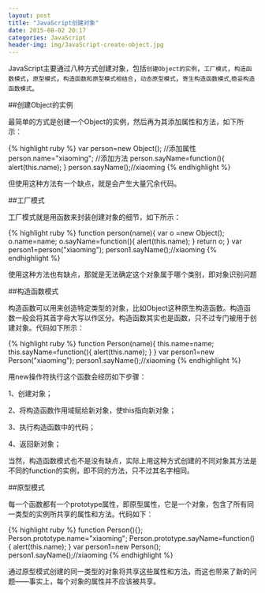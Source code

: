 ```yaml
---
layout: post
title: "JavaScript创建对象"
date: 2015-08-02 20:17
categories: JavaScript
header-img: img/JavaScript-create-object.jpg
---
```


JavaScript主要通过八种方式创建对象，包括`创建Object的实例`，`工厂模式`，`构造函数模式`，`原型模式`，`构造函数和原型模式相结合`，`动态原型模式`，`寄生构造函数模式`,`稳妥构造函数模式`。

##创建Object的实例

最简单的方式是创建一个Object的实例，然后再为其添加属性和方法，如下所示：

{% highlight ruby %}
var person=new Object();
//添加属性
person.name="xiaoming";
//添加方法
person.sayName=function(){
  alert(this.name);
}
person.sayName();//xiaoming
{% endhighlight %}

但使用这种方法有一个缺点，就是会产生大量冗余代码。

##工厂模式

工厂模式就是用函数来封装创建对象的细节，如下所示：

{% highlight ruby %}
function person(name){
  var o =new Object();
  o.name=name;
  o.sayName=function(){
    alert(this.name); 
  }
  return o;
}
var person1=person("xiaoming");
person1.sayName();//xiaoming
{% endhighlight %}

使用这种方法也有缺点，那就是无法确定这个对象属于哪个类别，即对象识别问题

##构造函数模式

构造函数可以用来创造特定类型的对象，比如Object这种原生构造函数。构造函数一般会将其首字母大写以作区分。构造函数其实也是函数，只不过专门被用于创建对象。代码如下所示：

{% highlight ruby %}
function Person(name){
  this.name=name;
  this.sayName=function(){
    alert(this.name);
  }
}
var person1=new Person("xiaoming");
person1.sayName();//xiaoming
{% endhighlight %}

用new操作符执行这个函数会经历如下步骤：

1、创建对象；

2、将构造函数作用域赋给新对象，使this指向新对象；

3、执行构造函数中的代码；

4、返回新对象；

当然，构造函数模式也不是没有缺点，实际上用这种方式创建的不同对象其方法是不同的function的实例，即不同的方法，只不过其名字相同。

##原型模式

每一个函数都有一个prototype属性，即原型属性，它是一个对象，包含了所有同一类型的实例所共享的属性和方法。代码如下：

{% highlight ruby %}
function Person(){};
Person.prototype.name="xiaoming";
Person.prototype.sayName=function(){
  alert(this.name);
}
var person1=new Person();
person1.sayName();//xiaoming
{% endhighlight %}

通过原型模式创建的同一类型的对象将共享这些属性和方法，而这也带来了新的问题——事实上，每个对象的属性并不应该被共享。









